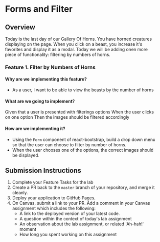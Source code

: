 # Forms and Filter

## Overview

Today is the last day of our Gallery Of Horns. You have horned creatures displaying on the page. When you click on a beast, you increase it's favorites and display it as a modal. Today we will be adding onen more piece of functionality: filtering by numbers of horns.

### Feature 1. Filter by Numbers of Horns

#### Why are we implementing this feature?

- As a user, I want to be able to view the beasts by the number of horns

#### What are we going to implement?

Given that a user is presented with filterings options
When the user clicks on one option
Then the images should be filtered accordingly

#### How are we implementing it?

- Using the `Form` component of react-bootstrap, build a drop down menu so that the user can choose to filter by number of horns.
- When the user chooses one of the options, the correct images should be displayed.


## Submission Instructions

1. Complete your Feature Tasks for the lab
1. Create a PR back to the `master` branch of your repository, and merge it cleanly.
1. Deploy your application to GitHub Pages.
1. On Canvas, submit a link to your PR. Add a comment in your Canvas assignment which includes the following:
    - A link to the deployed version of your latest code.
    - A question within the context of today's lab assignment
    - An observation about the lab assignment, or related 'Ah-hah!' moment
    - How long you spent working on this assignment
